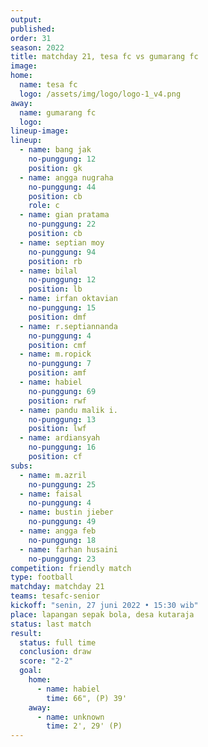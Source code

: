 ```yaml
---
output:
published:
order: 31
season: 2022
title: matchday 21, tesa fc vs gumarang fc
image: 
home:
  name: tesa fc
  logo: /assets/img/logo/logo-1_v4.png
away:
  name: gumarang fc
  logo: 
lineup-image:
lineup:
  - name: bang jak
    no-punggung: 12
    position: gk
  - name: angga nugraha
    no-punggung: 44
    position: cb
    role: c
  - name: gian pratama
    no-punggung: 22
    position: cb
  - name: septian moy
    no-punggung: 94
    position: rb
  - name: bilal
    no-punggung: 12
    position: lb
  - name: irfan oktavian
    no-punggung: 15
    position: dmf
  - name: r.septiannanda
    no-punggung: 4
    position: cmf
  - name: m.ropick
    no-punggung: 7
    position: amf
  - name: habiel
    no-punggung: 69
    position: rwf
  - name: pandu malik i.
    no-punggung: 13
    position: lwf
  - name: ardiansyah
    no-punggung: 16
    position: cf
subs:
  - name: m.azril
    no-punggung: 25
  - name: faisal
    no-punggung: 4
  - name: bustin jieber
    no-punggung: 49
  - name: angga feb
    no-punggung: 18
  - name: farhan husaini
    no-punggung: 23
competition: friendly match
type: football
matchday: matchday 21
teams: tesafc-senior
kickoff: "senin, 27 juni 2022 • 15:30 wib"
place: lapangan sepak bola, desa kutaraja
status: last match
result: 
  status: full time
  conclusion: draw
  score: "2-2"
  goal:
    home:
      - name: habiel
        time: 66", (P) 39'
    away:
      - name: unknown
        time: 2', 29' (P)
---
```

